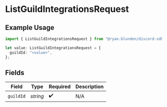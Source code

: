 # ListGuildIntegrationsRequest

## Example Usage

```typescript
import { ListGuildIntegrationsRequest } from "@ryan.blunden/discord-sdk/models/operations";

let value: ListGuildIntegrationsRequest = {
  guildId: "<value>",
};
```

## Fields

| Field              | Type               | Required           | Description        |
| ------------------ | ------------------ | ------------------ | ------------------ |
| `guildId`          | *string*           | :heavy_check_mark: | N/A                |